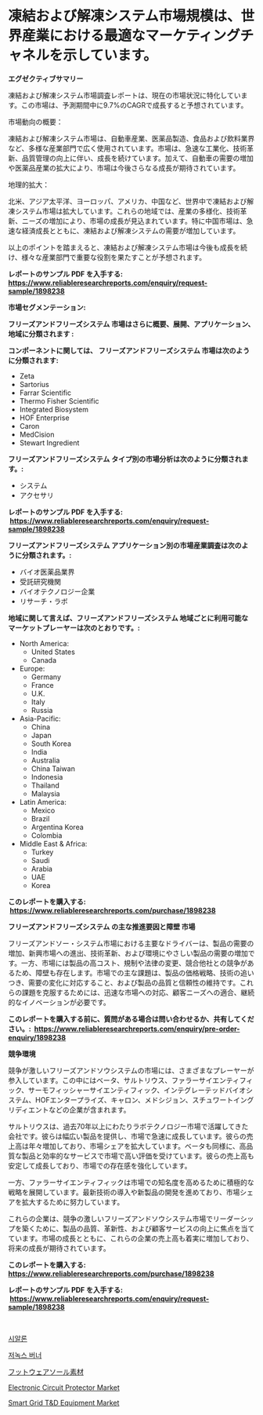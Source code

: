 <p><h1>凍結および解凍システム市場規模は、世界産業における最適なマーケティングチャネルを示しています。</h1></p><p><strong>エグゼクティブサマリー</strong></p>
<p><p>凍結および解凍システム市場調査レポートは、現在の市場状況に特化しています。この市場は、予測期間中に9.7%のCAGRで成長すると予想されています。</p><p>市場動向の概要：</p><p>凍結および解凍システム市場は、自動車産業、医薬品製造、食品および飲料業界など、多様な産業部門で広く使用されています。市場は、急速な工業化、技術革新、品質管理の向上に伴い、成長を続けています。加えて、自動車の需要の増加や医薬品産業の拡大により、市場は今後さらなる成長が期待されています。</p><p>地理的拡大：</p><p>北米、アジア太平洋、ヨーロッパ、アメリカ、中国など、世界中で凍結および解凍システム市場は拡大しています。これらの地域では、産業の多様化、技術革新、ニーズの増加により、市場の成長が見込まれています。特に中国市場は、急速な経済成長とともに、凍結および解凍システムの需要が増加しています。</p><p>以上のポイントを踏まえると、凍結および解凍システム市場は今後も成長を続け、様々な産業部門で重要な役割を果たすことが予想されます。</p></p>
<p><strong>レポートのサンプル PDF を入手する: <a href="https://www.reliableresearchreports.com/enquiry/request-sample/1898238">https://www.reliableresearchreports.com/enquiry/request-sample/1898238</a></strong></p>
<p><strong>市場セグメンテーション:</strong></p>
<p><strong> フリーズアンドフリーズシステム 市場はさらに概要、展開、アプリケーション、地域に分類されます :</strong></p>
<p><strong>コンポーネントに関しては、 フリーズアンドフリーズシステム 市場は次のように分類されます: &nbsp;</strong></p>
<p><ul><li>Zeta</li><li>Sartorius</li><li>Farrar Scientific</li><li>Thermo Fisher Scientific</li><li>Integrated Biosystem</li><li>HOF Enterprise</li><li>Caron</li><li>MedCision</li><li>Stewart Ingredient</li></ul></p>
<p><strong> フリーズアンドフリーズシステム タイプ別の市場分析は次のように分類されます。:</strong></p>
<p><ul><li>システム</li><li>アクセサリ</li></ul></p>
<p><strong>レポートのサンプル PDF を入手する: &nbsp;<a href="https://www.reliableresearchreports.com/enquiry/request-sample/1898238">https://www.reliableresearchreports.com/enquiry/request-sample/1898238</a></strong></p>
<p><strong> フリーズアンドフリーズシステム アプリケーション別の市場産業調査は次のように分類されます。:</strong></p>
<p><ul><li>バイオ医薬品業界</li><li>受託研究機関</li><li>バイオテクノロジー企業</li><li>リサーチ・ラボ</li></ul></p>
<p><strong>地域に関して言えば、フリーズアンドフリーズシステム 地域ごとに利用可能なマーケットプレーヤーは次のとおりです。:</strong></p>
<p><ul>
    <li>
        North America:
        <ul>
            <li>United States</li>
            <li>Canada</li>
        </ul>
    </li>
    <li>
        Europe:
        <ul>
            <li>Germany</li>
            <li>France</li>
            <li>U.K.</li>
            <li>Italy</li>
            <li>Russia</li>
        </ul>
    </li>
    <li>
        Asia-Pacific:
        <ul>
            <li>China</li>
            <li>Japan</li>
            <li>South Korea</li>
            <li>India</li>
            <li>Australia</li>
            <li>China Taiwan</li>
            <li>Indonesia</li>
            <li>Thailand</li>
            <li>Malaysia</li>
        </ul>
    </li>
    <li>
        Latin America:
        <ul>
            <li>Mexico</li>
            <li>Brazil</li>
            <li>Argentina Korea</li>
            <li>Colombia</li>
        </ul>
    </li>
    <li>
        Middle East & Africa:
        <ul>
            <li>Turkey</li>
            <li>Saudi</li>
            <li>Arabia</li>
            <li>UAE</li>
            <li>Korea</li>
        </ul>
    </li>
    </ul></p>
<p><strong>このレポートを購入する: &nbsp;<a href="https://www.reliableresearchreports.com/purchase/1898238">https://www.reliableresearchreports.com/purchase/1898238</a></strong></p>
<p><strong>フリーズアンドフリーズシステム の主な推進要因と障壁 市場</strong></p>
<p><p>フリーズアンドソー・システム市場における主要なドライバーは、製品の需要の増加、新興市場への進出、技術革新、および環境にやさしい製品の需要の増加です。一方、市場には製品の高コスト、規制や法律の変更、競合他社との競争があるため、障壁も存在します。市場での主な課題は、製品の価格戦略、技術の追いつき、需要の変化に対応すること、および製品の品質と信頼性の維持です。これらの課題を克服するためには、迅速な市場への対応、顧客ニーズへの適合、継続的なイノベーションが必要です。</p></p>
<p><strong>このレポートを購入する前に、質問がある場合は問い合わせるか、共有してください。:&nbsp; <a href="https://www.reliableresearchreports.com/enquiry/pre-order-enquiry/1898238">https://www.reliableresearchreports.com/enquiry/pre-order-enquiry/1898238</a></strong></p>
<p><strong>競争環境</strong></p>
<p><p>競争が激しいフリーズアンドソウシステムの市場には、さまざまなプレーヤーが参入しています。この中にはベータ、サルトリウス、ファラーサイエンティフィック、サーモフィッシャーサイエンティフィック、インテグレーテッドバイオシステム、HOFエンタープライズ、キャロン、メドシジョン、スチュワートイングリディエントなどの企業が含まれます。</p><p>サルトリウスは、過去70年以上にわたりラボテクノロジー市場で活躍してきた会社です。彼らは幅広い製品を提供し、市場で急速に成長しています。彼らの売上高は年々増加しており、市場シェアを拡大しています。ベータも同様に、高品質な製品と効率的なサービスで市場で高い評価を受けています。彼らの売上高も安定して成長しており、市場での存在感を強化しています。</p><p>一方、ファラーサイエンティフィックは市場での知名度を高めるために積極的な戦略を展開しています。最新技術の導入や新製品の開発を進めており、市場シェアを拡大するために努力しています。</p><p>これらの企業は、競争の激しいフリーズアンドソウシステム市場でリーダーシップを築くために、製品の品質、革新性、および顧客サービスの向上に焦点を当てています。市場の成長とともに、これらの企業の売上高も着実に増加しており、将来の成長が期待されています。</p></p>
<p><strong>このレポートを購入する: &nbsp; <a href="https://www.reliableresearchreports.com/purchase/1898238">https://www.reliableresearchreports.com/purchase/1898238</a></strong></p>
<p><strong>レポートのサンプル PDF を入手する: &nbsp;<a href="https://www.reliableresearchreports.com/enquiry/request-sample/1898238">https://www.reliableresearchreports.com/enquiry/request-sample/1898238</a></strong><strong></strong></p>
<p>&nbsp;</p>
<p><p><a href="https://github.com/vsnao330707/Market-Research-Report-List-1/blob/main/7760735193803.md">시알론</a></p><p><a href="https://medium.com/@conradkirrlin76575/2024%EB%85%84%EB%B6%80%ED%84%B0-2031%EB%85%84%EA%B9%8C%EC%A7%80%EC%9D%98-low-nox-%EB%B2%84%EB%84%88-%EC%8B%9C%EC%9E%A5-%EB%B6%84%EC%84%9D-%EB%B0%8F-%EA%B7%9C%EB%AA%A8-%EC%98%88%EC%B8%A1-754dc6388853">저녹스 버너</a></p><p><a href="https://github.com/zjkmgcs938405/Market-Research-Report-List-1/blob/main/2470839194109.md">フットウェアソール素材</a></p><p><a href="https://view.publitas.com/reportprime-1/electronic-circuit-protector-market-research-report-provides-thorough-industry-overview-which-offers-an-in-depth-analysis-of-product-trends-and-new-market-divisions/">Electronic Circuit Protector Market</a></p><p><a href="https://issuu.com/reportprime-2/docs/smart-grid-td-equipment-market-size-2030.pptx">Smart Grid T&D Equipment Market</a></p></p>